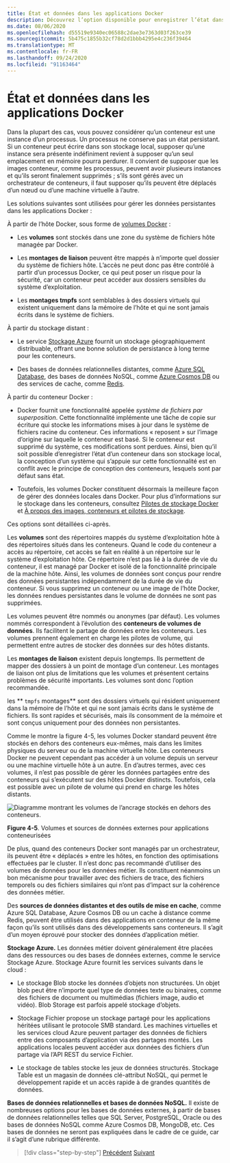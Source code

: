 ```yaml
---
title: État et données dans les applications Docker
description: Découvrez l’option disponible pour enregistrer l’état dans des applications conteneurisées.
ms.date: 08/06/2020
ms.openlocfilehash: d55519e9340ec06588c2dae3e7363d03f263ce39
ms.sourcegitcommit: 5b475c1855b32cf78d2d1bbb4295e4c236f39464
ms.translationtype: MT
ms.contentlocale: fr-FR
ms.lasthandoff: 09/24/2020
ms.locfileid: "91163464"
---
```

# <a name="state-and-data-in-docker-applications"></a>État et données dans les applications Docker

Dans la plupart des cas, vous pouvez considérer qu’un conteneur est une instance d’un processus. Un processus ne conserve pas un état persistant. Si un conteneur peut écrire dans son stockage local, supposer qu’une instance sera présente indéfiniment revient à supposer qu’un seul emplacement en mémoire pourra perdurer. Il convient de supposer que les images conteneur, comme les processus, peuvent avoir plusieurs instances et qu’ils seront finalement supprimés ; s’ils sont gérés avec un orchestrateur de conteneurs, il faut supposer qu’ils peuvent être déplacés d’un nœud ou d’une machine virtuelle à l’autre.

Les solutions suivantes sont utilisées pour gérer les données persistantes dans les applications Docker :

À partir de l’hôte Docker, sous forme de [volumes Docker](https://docs.docker.com/engine/admin/volumes/) :

- Les **volumes** sont stockés dans une zone du système de fichiers hôte managée par Docker.

- Les **montages de liaison** peuvent être mappés à n’importe quel dossier du système de fichiers hôte. L’accès ne peut donc pas être contrôlé à partir d’un processus Docker, ce qui peut poser un risque pour la sécurité, car un conteneur peut accéder aux dossiers sensibles du système d’exploitation.

- Les **montages tmpfs** sont semblables à des dossiers virtuels qui existent uniquement dans la mémoire de l’hôte et qui ne sont jamais écrits dans le système de fichiers.

À partir du stockage distant :

- Le service [Stockage Azure](https://azure.microsoft.com/documentation/services/storage/) fournit un stockage géographiquement distribuable, offrant une bonne solution de persistance à long terme pour les conteneurs.

- Des bases de données relationnelles distantes, comme [Azure SQL Database](https://azure.microsoft.com/services/sql-database/), des bases de données NoSQL, comme [Azure Cosmos DB](/azure/cosmos-db/introduction) ou des services de cache, comme [Redis](https://redis.io/).

À partir du conteneur Docker :

- Docker fournit une fonctionnalité appelée *système de fichiers par superposition*. Cette fonctionnalité implémente une tâche de copie sur écriture qui stocke les informations mises à jour dans le système de fichiers racine du conteneur. Ces informations « reposent » sur l’image d’origine sur laquelle le conteneur est basé. Si le conteneur est supprimé du système, ces modifications sont perdues. Ainsi, bien qu’il soit possible d’enregistrer l’état d’un conteneur dans son stockage local, la conception d’un système qui s’appuie sur cette fonctionnalité est en conflit avec le principe de conception des conteneurs, lesquels sont par défaut sans état.

- Toutefois, les volumes Docker constituent désormais la meilleure façon de gérer des données locales dans Docker. Pour plus d’informations sur le stockage dans les conteneurs, consultez [Pilotes de stockage Docker](https://docs.docker.com/engine/userguide/storagedriver/) et [À propos des images, conteneurs et pilotes de stockage](https://docs.docker.com/engine/userguide/storagedriver/imagesandcontainers/).

Ces options sont détaillées ci-après.

Les **volumes** sont des répertoires mappés du système d’exploitation hôte à des répertoires situés dans les conteneurs. Quand le code du conteneur a accès au répertoire, cet accès se fait en réalité à un répertoire sur le système d’exploitation hôte. Ce répertoire n’est pas lié à la durée de vie du conteneur, il est managé par Docker et isolé de la fonctionnalité principale de la machine hôte. Ainsi, les volumes de données sont conçus pour rendre des données persistantes indépendamment de la durée de vie du conteneur. Si vous supprimez un conteneur ou une image de l’hôte Docker, les données rendues persistantes dans le volume de données ne sont pas supprimées.

Les volumes peuvent être nommés ou anonymes (par défaut). Les volumes nommés correspondent à l’évolution des **conteneurs de volumes de données**. Ils facilitent le partage de données entre les conteneurs. Les volumes prennent également en charge les pilotes de volume, qui permettent entre autres de stocker des données sur des hôtes distants.

Les **montages de liaison** existent depuis longtemps. Ils permettent de mapper des dossiers à un point de montage d’un conteneur. Les montages de liaison ont plus de limitations que les volumes et présentent certains problèmes de sécurité importants. Les volumes sont donc l’option recommandée.

les ** `tmpfs` montages** sont des dossiers virtuels qui résident uniquement dans la mémoire de l’hôte et qui ne sont jamais écrits dans le système de fichiers. Ils sont rapides et sécurisés, mais ils consomment de la mémoire et sont conçus uniquement pour des données non persistantes.

Comme le montre la figure 4-5, les volumes Docker standard peuvent être stockés en dehors des conteneurs eux-mêmes, mais dans les limites physiques du serveur ou de la machine virtuelle hôte. Les conteneurs Docker ne peuvent cependant pas accéder à un volume depuis un serveur ou une machine virtuelle hôte à un autre. En d’autres termes, avec ces volumes, il n’est pas possible de gérer les données partagées entre des conteneurs qui s’exécutent sur des hôtes Docker distincts. Toutefois, cela est possible avec un pilote de volume qui prend en charge les hôtes distants.

![Diagramme montrant les volumes de l’ancrage stockés en dehors des conteneurs.](./media/state-and-data-in-docker-applications/container-based-application-external-data-sources.png)

**Figure 4-5**. Volumes et sources de données externes pour applications conteneurisées

De plus, quand des conteneurs Docker sont managés par un orchestrateur, ils peuvent être « déplacés » entre les hôtes, en fonction des optimisations effectuées par le cluster. Il n’est donc pas recommandé d’utiliser des volumes de données pour les données métier. Ils constituent néanmoins un bon mécanisme pour travailler avec des fichiers de trace, des fichiers temporels ou des fichiers similaires qui n’ont pas d’impact sur la cohérence des données métier.

Des **sources de données distantes et des outils de mise en cache**, comme Azure SQL Database, Azure Cosmos DB ou un cache à distance comme Redis, peuvent être utilisés dans des applications en conteneur de la même façon qu’ils sont utilisés dans des développements sans conteneurs. Il s’agit d’un moyen éprouvé pour stocker des données d’application métier.

**Stockage Azure.** Les données métier doivent généralement être placées dans des ressources ou des bases de données externes, comme le service Stockage Azure. Stockage Azure fournit les services suivants dans le cloud :

- Le stockage Blob stocke les données d’objets non structurées. Un objet blob peut être n’importe quel type de données texte ou binaires, comme des fichiers de document ou multimédias (fichiers image, audio et vidéo). Blob Storage est parfois appelé stockage d’objets.

- Stockage Fichier propose un stockage partagé pour les applications héritées utilisant le protocole SMB standard. Les machines virtuelles et les services cloud Azure peuvent partager des données de fichiers entre des composants d’application via des partages montés. Les applications locales peuvent accéder aux données des fichiers d’un partage via l’API REST du service Fichier.

- Le stockage de tables stocke les jeux de données structurés. Stockage Table est un magasin de données clé-attribut NoSQL, qui permet le développement rapide et un accès rapide à de grandes quantités de données.

**Bases de données relationnelles et bases de données NoSQL.** Il existe de nombreuses options pour les bases de données externes, à partir de bases de données relationnelles telles que SQL Server, PostgreSQL, Oracle ou des bases de données NoSQL comme Azure Cosmos DB, MongoDB, etc. Ces bases de données ne seront pas expliquées dans le cadre de ce guide, car il s’agit d’une rubrique différente.

>[!div class="step-by-step"]
>[Précédent](monolithic-applications.md) 
> [Suivant](soa-applications.md)
